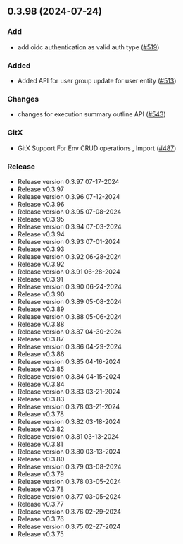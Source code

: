 
<a name="0.3.98"></a>
## 0.3.98 (2024-07-24)

### Add

* add oidc authentication as valid auth type ([#519](https://github.com/harness/harness-go-sdk/issues/519))

### Added

* Added API for user group update for user entity ([#513](https://github.com/harness/harness-go-sdk/issues/513))

### Changes

* changes for execution summary outline API ([#543](https://github.com/harness/harness-go-sdk/issues/543))

### GitX

* GitX Support For Env CRUD operations , Import ([#487](https://github.com/harness/harness-go-sdk/issues/487))

### Release

* Release version 0.3.97 07-17-2024
* Release v0.3.97
* Release version 0.3.96 07-12-2024
* Release v0.3.96
* Release version 0.3.95 07-08-2024
* Release v0.3.95
* Release version 0.3.94 07-03-2024
* Release v0.3.94
* Release version 0.3.93 07-01-2024
* Release v0.3.93
* Release version 0.3.92 06-28-2024
* Release v0.3.92
* Release version 0.3.91 06-28-2024
* Release v0.3.91
* Release version 0.3.90 06-24-2024
* Release v0.3.90
* Release version 0.3.89 05-08-2024
* Release v0.3.89
* Release version 0.3.88 05-06-2024
* Release v0.3.88
* Release version 0.3.87 04-30-2024
* Release v0.3.87
* Release version 0.3.86 04-29-2024
* Release v0.3.86
* Release version 0.3.85 04-16-2024
* Release v0.3.85
* Release version 0.3.84 04-15-2024
* Release v0.3.84
* Release version 0.3.83 03-21-2024
* Release v0.3.83
* Release version 0.3.78 03-21-2024
* Release v0.3.78
* Release version 0.3.82 03-18-2024
* Release v0.3.82
* Release version 0.3.81 03-13-2024
* Release v0.3.81
* Release version 0.3.80 03-13-2024
* Release v0.3.80
* Release version 0.3.79 03-08-2024
* Release v0.3.79
* Release version 0.3.78 03-05-2024
* Release v0.3.78
* Release version 0.3.77 03-05-2024
* Release v0.3.77
* Release version 0.3.76 02-29-2024
* Release v0.3.76
* Release version 0.3.75 02-27-2024
* Release v0.3.75

